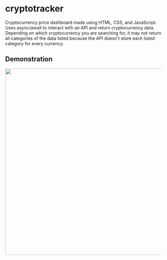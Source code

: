 # cryptotracker
Cryptocurrency price dashboard made using HTML, CSS, and JavaScript. Uses async/await to interact with an API and return cryptocurrency data. Depending on which cryptocurrency you are searching for, it may not return all categories of the data listed because the API doesn't store each listed category for every currency.
## Demonstration
<img src="https://media.giphy.com/media/UpCvZRiCIqJtVhgTko/giphy.gif" width="900px" height="600px" style="margin:0 auto;">
